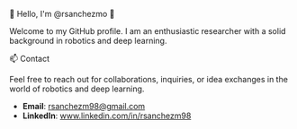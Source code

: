 👋 Hello, I'm @rsanchezmo 👋

Welcome to my GitHub profile. I am an enthusiastic researcher with a solid background in robotics and deep learning.

📫 Contact

Feel free to reach out for collaborations, inquiries, or idea exchanges in the world of robotics and deep learning.
- **Email**: rsanchezm98@gmail.com
- **LinkedIn**: www.linkedin.com/in/rsanchezm98

